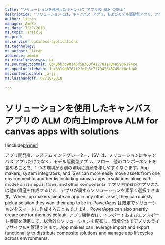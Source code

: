 ```yaml
---
title: "ソリューションを使用したキャンバス アプリの ALM の向上"
description: "ソリューションには、キャンバス アプリ、およびモデル駆動型アプリ、フロー、他のコンポーネントを含めることができます。"
author: litran
manager: AnnBe
ms.date: 7/22/2018
ms.topic: article
ms.prod: 
ms.service: business-applications
ms.technology: 
ms.author: litran
audience: Admin
ms.translationtype: HT
ms.sourcegitcommit: 0b40bb3c98145f5a260f412701a884a5936174ce
ms.openlocfilehash: 1ec8319d0761f2fefb3c7f79426f8749ec0efa4b
ms.contentlocale: ja-jp
ms.lasthandoff: 07/18/2018

---
```

# <a name="improve-alm-for-canvas-apps-with-solutions"></a><span data-ttu-id="99689-103">ソリューションを使用したキャンバス アプリの ALM の向上</span><span class="sxs-lookup"><span data-stu-id="99689-103">Improve ALM for canvas apps with solutions</span></span>


[!include[banner](../../includes/banner.md)]

<span data-ttu-id="99689-104">アプリ開発者、システム インテグレーター、ISV は、ソリューションにキャンバス アプリだけでなく、モデル駆動型アプリ、フロー、他のコンポーネントを含めることで、1 つの環境から別の環境に資産を移しやすくなります。</span><span class="sxs-lookup"><span data-stu-id="99689-104">App makers, system integrators, and ISVs can more easily move assets from one environment to another by including canvas apps in solutions along with model-driven apps, flows, and other components.</span></span> <span data-ttu-id="99689-105">アプリ開発者がアプリまたは他の資産を作成するとき、アプリが属するソリューションを素早く選択できます。</span><span class="sxs-lookup"><span data-stu-id="99689-105">When app makers create an app or any other asset, they can quickly pick a solution they want their app to be in.</span></span> <span data-ttu-id="99689-106">PowerApps は既定でソリューションをスマートに作成することもできます。</span><span class="sxs-lookup"><span data-stu-id="99689-106">PowerApps can also smartly create one for them by default.</span></span> <span data-ttu-id="99689-107">アプリ開発者は、インポートおよびエクスポート機能を活用して、総合的なソリューションを配布し、環境全体でアプリのライフサイクルを管理できます。</span><span class="sxs-lookup"><span data-stu-id="99689-107">App makers can leverage import and export functionality to distribute composite solutions and manage app lifecycles across environments.</span></span>

